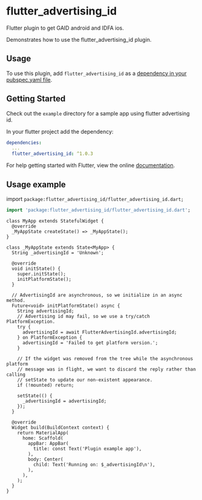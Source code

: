 # flutter_advertising_id
 
Flutter plugin to get GAID android and IDFA ios.

Demonstrates how to use the flutter_advertising_id plugin.

## Usage
To use this plugin, add `flutter_advertising_id` as a [dependency in your pubspec.yaml file](https://flutter.io/platform-plugins/).

## Getting Started

Check out the `example` directory for a sample app using flutter advertising id.

In your flutter project add the dependency:

```yml
dependencies:
  ...
  flutter_advertising_id: ^1.0.3
```
For help getting started with Flutter, view the online
[documentation](https://flutter.io/).

## Usage example

import `package:flutter_advertising_id/flutter_advertising_id.dart;`

```dart
import 'package:flutter_advertising_id/flutter_advertising_id.dart';
```

```$xslt
class MyApp extends StatefulWidget {
  @override
  _MyAppState createState() => _MyAppState();
}

class _MyAppState extends State<MyApp> {
  String _advertisingId = 'Unknown';

  @override
  void initState() {
    super.initState();
    initPlatformState();
  }

  // AdvertisingId are asynchronous, so we initialize in an async method.
  Future<void> initPlatformState() async {
    String advertisingId;
    // Advertising id may fail, so we use a try/catch PlatformException.
    try {
      advertisingId = await FlutterAdvertisingId.advertisingId;
    } on PlatformException {
      advertisingId = 'Failed to get platform version.';
    }

    // If the widget was removed from the tree while the asynchronous platform
    // message was in flight, we want to discard the reply rather than calling
    // setState to update our non-existent appearance.
    if (!mounted) return;

    setState(() {
      _advertisingId = advertisingId;
    });
  }

  @override
  Widget build(BuildContext context) {
    return MaterialApp(
      home: Scaffold(
        appBar: AppBar(
          title: const Text('Plugin example app'),
        ),
        body: Center(
          child: Text('Running on: $_advertisingId\n'),
        ),
      ),
    );
  }
}

```
